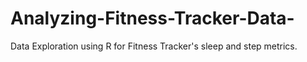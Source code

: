 # Analyzing-Fitness-Tracker-Data-
Data Exploration using R for Fitness Tracker's sleep and step metrics. 
